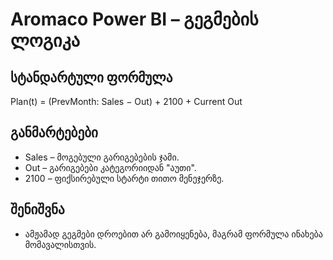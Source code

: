 # Aromaco Power BI – გეგმების ლოგიკა

## სტანდარტული ფორმულა
Plan(t) = (PrevMonth: Sales − Out) + 2100 + Current Out

## განმარტებები
- Sales – მოგებული გარიგებების ჯამი.
- Out – გარიგებები კატეგორიიდან "აუთი".
- 2100 – ფიქსირებული სტარტი თითო მენეჯერზე.

## შენიშვნა
- ამჟამად გეგმები დროებით არ გამოიყენება, მაგრამ ფორმულა ინახება მომავალისთვის.
